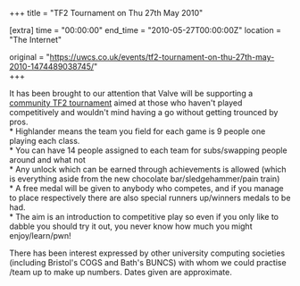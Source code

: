 +++
title = "TF2 Tournament on Thu 27th May 2010"

[extra]
time = "00:00:00"
end_time = "2010-05-27T00:00:00Z"
location = "The Internet"

original = "https://uwcs.co.uk/events/tf2-tournament-on-thu-27th-may-2010-1474489038745/"    
+++

It has been brought to our attention that Valve will be supporting a [community TF2 tournament](http://etf2l.org/2010/03/25/the-etf2l-highlander-community-challenge/) aimed at those who haven't played competitively and wouldn't mind having a go without getting trounced by pros.  
\* Highlander means the team you field for each game is 9 people one playing each class.  
\* You can have 14 people assigned to each team for subs/swapping people around and what not  
\* Any unlock which can be earned through achievements is allowed (which is everything aside from the new chocolate bar/sledgehammer/pain train)  
\* A free medal will be given to anybody who competes, and if you manage to place respectively there are also special runners up/winners medals to be had.  
\* The aim is an introduction to competitive play so even if you only like to dabble you should try it out, you never know how much you might enjoy/learn/pwn\!

There has been interest expressed by other university computing societies (including Bristol's COGS and Bath's BUNCS) with whom we could practise /team up to make up numbers. Dates given are approximate.

